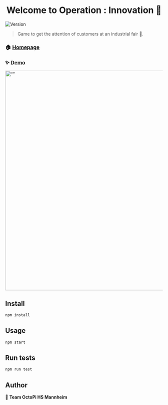 <h1 align="center">Welcome to Operation : Innovation 👋</h1>
<p>
  <img alt="Version" src="https://img.shields.io/badge/version-0.6-blue.svg?cacheSeconds=2592000" />
</p>

> Game to get the attention of customers at an industrial fair 🚀.

### 🏠 [Homepage](https://octopi-team.github.io/OctoPi-Website/index.html#)

### ✨ [Demo](https://frontend-octopi.cfapps.eu10-004.hana.ondemand.com/)

<img src="https://github.com/OctoPi-Team/OctoPi/assets/95755235/d7b1e738-296b-4334-8bee-3c9d7aeab814" alt= “” width="700" >





## Install

```sh
npm install
```

## Usage

```sh
npm start
```

## Run tests

```sh
npm run test
```

## Author

👤 **Team OctoPi HS Mannheim**
